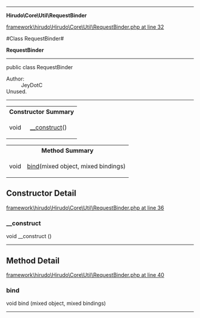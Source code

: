 

- - -

**Hirudo\Core\Util\RequestBinder**


<a href="https://github.com/JeyDotC/Hirudo/blob/master/framework/hirudo/Hirudo/Core/Util/RequestBinder.php#L32" >framework\hirudo\Hirudo\Core\Util\RequestBinder.php at line 32</a>

#Class RequestBinder#

**RequestBinder**




- - -

<p class="signature"><span class='k'>public  class</span> <span class='nx'>RequestBinder</span></p>

<div class="comment" id="overview_description"><p></p></div>

<dl>
<dt>Author:</dt>
<dd>JeyDotC</dd>
<dt>Unused.</dt>
</dl>


- - -

<table id="summary_constructor">
<tr><th colspan="2">Constructor Summary</th></tr>
<tr>
<td><span class='k'></span> <span class='nx'>void</span></td>
<td class="description"><p class="name"><a href="#__construct">__construct</a>()</p></td>
</tr>
</table>

<table id="summary_method">
<tr><th colspan="2">Method Summary</th></tr>
<tr>
<td><span class='k'></span> <span class='nx'>void</span></td>
<td class="description"><p class="name"><a href="#bind">bind</a>(mixed object, mixed bindings)</p></td>
</tr>
</table>

<h2 id="detail_method">Constructor Detail</h2>

<a href="https://github.com/JeyDotC/Hirudo/blob/master/framework/hirudo/Hirudo/Core/Util/RequestBinder.php#L36" >framework\hirudo\Hirudo\Core\Util\RequestBinder.php at line 36</a>

<h3 id="__construct">__construct</h3>
<span class='k'></span> <span class='nx'>void</span> <span class='nf'>__construct</span> ()

<div class="details">

</div>

- - -

<h2 id="detail_method">Method Detail</h2>

<a href="https://github.com/JeyDotC/Hirudo/blob/master/framework/hirudo/Hirudo/Core/Util/RequestBinder.php#L40" >framework\hirudo\Hirudo\Core\Util\RequestBinder.php at line 40</a>

<h3 id="bind()">bind</h3>
<span class='k'></span> <span class='nx'>void</span> <span class='nf'>bind</span> (mixed object, mixed bindings)

<div class="details">

</div>

- - -

